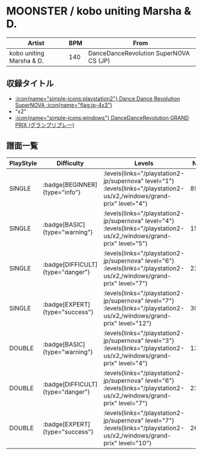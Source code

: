 # MOONSTER / kobo uniting Marsha & D.

|Artist|BPM|From|
|------|---|----|
|kobo uniting Marsha & D.|140|DanceDanceRevolution SuperNOVA CS (JP)|

## 収録タイトル

- [:icon{name="simple-icons:playstation2"} Dance Dance Revolution SuperNOVA :icon{name="flag:jp-4x3"}](/playstation2-jp/supernova)
- "x2"
- [:icon{name="simple-icons:windows"} DanceDanceRevolution GRAND PRIX (グランプリプレー)](/windows/grand-prix)

## 譜面一覧

|PlayStyle|Difficulty|Levels|Notes|Movie|
|---------|----------|------|-----|-----|
|SINGLE| :badge[BEGINNER]{type="info"}| :levels{links="/playstation2-jp/supernova" level="1"} :levels{links="/playstation2-us/x2,/windows/grand-prix" level="4"}|89/2||
|SINGLE| :badge[BASIC]{type="warning"}| :levels{links="/playstation2-jp/supernova" level="4"} :levels{links="/playstation2-us/x2,/windows/grand-prix" level="5"}|156/4||
|SINGLE| :badge[DIFFICULT]{type="danger"}| :levels{links="/playstation2-jp/supernova" level="6"} :levels{links="/playstation2-us/x2,/windows/grand-prix" level="7"}|238/13||
|SINGLE| :badge[EXPERT]{type="success"}| :levels{links="/playstation2-jp/supernova" level="7"} :levels{links="/playstation2-us/x2,/windows/grand-prix" level="12"}|305/37||
|DOUBLE| :badge[BASIC]{type="warning"}| :levels{links="/playstation2-jp/supernova" level="3"} :levels{links="/playstation2-us/x2,/windows/grand-prix" level="4"}|139/1||
|DOUBLE| :badge[DIFFICULT]{type="danger"}| :levels{links="/playstation2-jp/supernova" level="6"} :levels{links="/playstation2-us/x2,/windows/grand-prix" level="7"}|231/11||
|DOUBLE| :badge[EXPERT]{type="success"}| :levels{links="/playstation2-jp/supernova" level="7"} :levels{links="/playstation2-us/x2,/windows/grand-prix" level="10"}|266/21||
